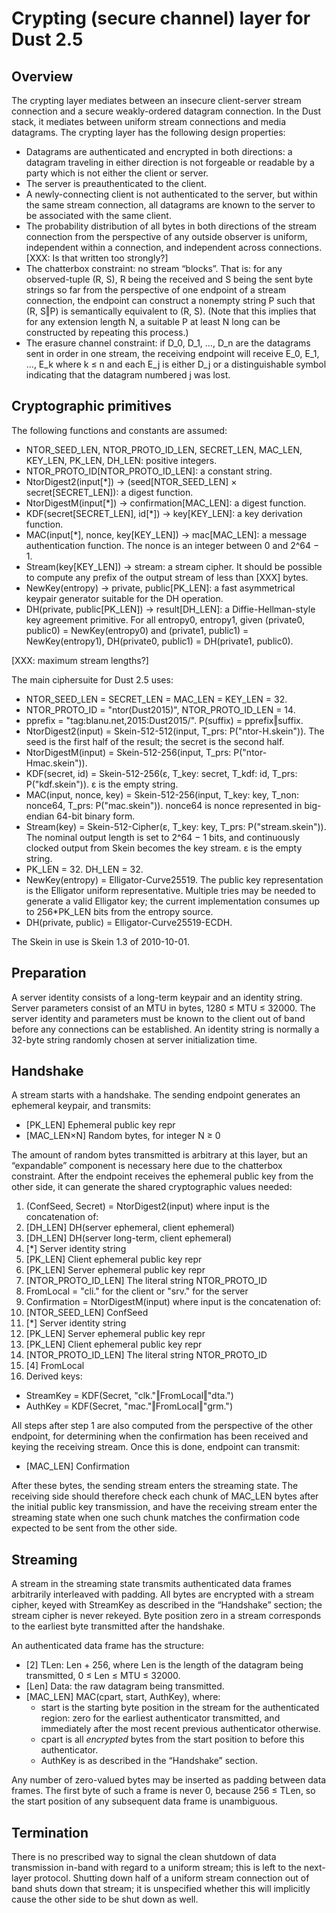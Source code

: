 # Crypting (secure channel) layer for Dust 2.5

## Overview

The crypting layer mediates between an insecure client-server stream connection and a secure weakly-ordered
datagram connection.  In the Dust stack, it mediates between uniform stream connections and media datagrams.
The crypting layer has the following design properties:

* Datagrams are authenticated and encrypted in both directions: a datagram traveling in either direction
  is not forgeable or readable by a party which is not either the client or server.
* The server is preauthenticated to the client.
* A newly-connecting client is not authenticated to the server, but within the same stream connection, all
  datagrams are known to the server to be associated with the same client.
* The probability distribution of all bytes in both directions of the stream connection from the perspective
  of any outside observer is uniform, independent within a connection, and independent across connections.
  [XXX: Is that written too strongly?]
* The chatterbox constraint: no stream “blocks”.  That is: for any observed-tuple (R, S), R being the
  received and S being the sent byte strings so far from the perspective of one endpoint of a stream
  connection, the endpoint can construct a nonempty string P such that (R, S‖P) is semantically equivalent
  to (R, S).  (Note that this implies that for any extension length N, a suitable P at least N long can be
  constructed by repeating this process.)
* The erasure channel constraint: if D_0, D_1, …, D_n are the datagrams sent in order in one stream,
  the receiving endpoint will receive E_0, E_1, …, E_k where k ≤ n and each E_j is either D_j or a
  distinguishable symbol indicating that the datagram numbered j was lost.

## Cryptographic primitives

The following functions and constants are assumed:

- NTOR_SEED_LEN, NTOR_PROTO_ID_LEN, SECRET_LEN, MAC_LEN, KEY_LEN, PK_LEN, DH_LEN: positive integers.
- NTOR_PROTO_ID[NTOR_PROTO_ID_LEN]: a constant string.
- NtorDigest2(input[*]) → (seed[NTOR_SEED_LEN] × secret[SECRET_LEN]): a digest function.
- NtorDigestM(input[*]) → confirmation[MAC_LEN]: a digest function.
- KDF(secret[SECRET_LEN], id[*]) → key[KEY_LEN]: a key derivation function.
- MAC(input[*], nonce, key[KEY_LEN]) → mac[MAC_LEN]: a message authentication function.  The nonce is an integer between 0 and 2^64 − 1.
- Stream(key[KEY_LEN]) → stream: a stream cipher.  It should be possible to compute any prefix of the output stream of less than [XXX] bytes.
- NewKey(entropy) → private, public[PK_LEN]: a fast asymmetrical keypair generator suitable for the DH operation.
- DH(private, public[PK_LEN]) → result[DH_LEN]: a Diffie-Hellman-style key agreement primitive.  For all entropy0, entropy1, given (private0, public0) = NewKey(entropy0) and (private1, public1) = NewKey(entropy1), DH(private0, public1) = DH(private1, public0).

[XXX: maximum stream lengths?]

The main ciphersuite for Dust 2.5 uses:

- NTOR_SEED_LEN = SECRET_LEN = MAC_LEN = KEY_LEN = 32.
- NTOR_PROTO_ID = "ntor(Dust2015)", NTOR_PROTO_ID_LEN = 14.
- pprefix = "tag:blanu.net,2015:Dust2015/".  P(suffix) = pprefix‖suffix.
- NtorDigest2(input) = Skein-512-512(input, T_prs: P("ntor-H.skein")).  The seed is the first half of the result; the secret is the second half.
- NtorDigestM(input) = Skein-512-256(input, T_prs: P("ntor-Hmac.skein")).
- KDF(secret, id) = Skein-512-256(ε, T_key: secret, T_kdf: id, T_prs: P("kdf.skein")).  ε is the empty string.
- MAC(input, nonce, key) = Skein-512-256(input, T_key: key, T_non: nonce64, T_prs: P("mac.skein")).  nonce64 is nonce represented in big-endian 64-bit binary form.
- Stream(key) = Skein-512-Cipher(ε, T_key: key, T_prs: P("stream.skein")).  The nominal output length is set to 2^64 − 1 bits, and continuously clocked output from Skein becomes the key stream.  ε is the empty string.
- PK_LEN = 32.  DH_LEN = 32.
- NewKey(entropy) = Elligator-Curve25519.  The public key representation is the Elligator uniform representative.  Multiple tries may be needed to generate a valid Elligator key; the current implementation consumes up to 256*PK_LEN bits from the entropy source.
- DH(private, public) = Elligator-Curve25519-ECDH.

The Skein in use is Skein 1.3 of 2010-10-01.

## Preparation

A server identity consists of a long-term keypair and an identity string.  Server parameters consist of an MTU
in bytes, 1280 ≤ MTU ≤ 32000.  The server identity and parameters must be known to the client out of band
before any connections can be established.  An identity string is normally a 32-byte string randomly chosen
at server initialization time.

## Handshake

A stream starts with a handshake.  The sending endpoint generates an ephemeral keypair, and transmits:

- [PK_LEN] Ephemeral public key repr
- [MAC_LEN×N] Random bytes, for integer N ≥ 0

The amount of random bytes transmitted is arbitrary at this layer, but an “expandable” component is necessary
here due to the chatterbox constraint.  After the endpoint receives the ephemeral public key from the other
side, it can generate the shared cryptographic values needed:

1. (ConfSeed, Secret) = NtorDigest2(input) where input is the concatenation of:
  1. [DH_LEN] DH(server ephemeral, client ephemeral)
  2. [DH_LEN] DH(server long-term, client ephemeral)
  3. [*] Server identity string
  4. [PK_LEN] Client ephemeral public key repr
  5. [PK_LEN] Server ephemeral public key repr
  6. [NTOR_PROTO_ID_LEN] The literal string NTOR_PROTO_ID
2. FromLocal = "cli." for the client or "srv." for the server
3. Confirmation = NtorDigestM(input) where input is the concatenation of:
  1. [NTOR_SEED_LEN] ConfSeed
  2. [*] Server identity string
  3. [PK_LEN] Server ephemeral public key repr
  4. [PK_LEN] Client ephemeral public key repr
  5. [NTOR_PROTO_ID_LEN] The literal string NTOR_PROTO_ID
  6. [4] FromLocal
4. Derived keys:
  - StreamKey = KDF(Secret, "clk."‖FromLocal‖"dta.")
  - AuthKey = KDF(Secret, "mac."‖FromLocal‖"grm.")

All steps after step 1 are also computed from the perspective of the other endpoint, for determining when the
confirmation has been received and keying the receiving stream.  Once this is done, endpoint can transmit:

- [MAC_LEN] Confirmation

After these bytes, the sending stream enters the streaming state.  The receiving side should therefore check
each chunk of MAC_LEN bytes after the initial public key transmission, and have the receiving stream enter the
streaming state when one such chunk matches the confirmation code expected to be sent from the other side.

## Streaming

A stream in the streaming state transmits authenticated data frames arbitrarily interleaved with padding.  All
bytes are encrypted with a stream cipher, keyed with StreamKey as described in the “Handshake” section; the
stream cipher is never rekeyed.  Byte position zero in a stream corresponds to the earliest byte transmitted
after the handshake.

An authenticated data frame has the structure:

- [2] TLen: Len + 256, where Len is the length of the datagram being transmitted, 0 ≤ Len ≤ MTU ≤ 32000.
- [Len] Data: the raw datagram being transmitted.
- [MAC_LEN] MAC(cpart, start, AuthKey), where:
  - start is the starting byte position in the stream for the authenticated region: zero for the
    earliest authenticator transmitted, and immediately after the most recent previous authenticator
    otherwise.
  - cpart is all _encrypted_ bytes from the start position to before this authenticator.
  - AuthKey is as described in the “Handshake” section.

Any number of zero-valued bytes may be inserted as padding between data frames.  The first byte of such a
frame is never 0, because 256 ≤ TLen, so the start position of any subsequent data frame is unambiguous.

## Termination

There is no prescribed way to signal the clean shutdown of data transmission in-band with regard to a uniform
stream; this is left to the next-layer protocol.  Shutting down half of a uniform stream connection out of
band shuts down that stream; it is unspecified whether this will implicitly cause the other side to be shut
down as well.
